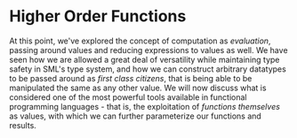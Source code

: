 # Higher Order Functions 
At this point, we've explored the concept of
computation as _evaluation_, passing around values and reducing expressions to
values as well. We have seen how we are allowed a great deal of versatility
while maintaining type safety in SML's type system, and how we can construct
arbitrary datatypes to be passed around as _first class citizens_, that is being
able to be manipulated the same as any other value. We will now discuss what is
considered one of the most powerful tools available in functional programming
languages - that is, the exploitation of _functions themselves_ as values, with
which we can further parameterize our functions and results.
